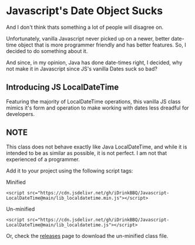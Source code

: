 # Javascript's Date Object Sucks

And I don't think thats something a lot of people will disagree on.


Unfortunately, vanilla Javascript never picked up on a newer, better date-time object that is more programmer friendly and has better features. So, I decided to do something about it.


And since, in my opinion, Java has done date-times right, I decided, why not make it in Javascript since JS's vanilla Dates suck so bad?


## Introducing JS LocalDateTime

Featuring the majority of LocalDateTime operations, this vanilla JS class mimics it's form and operation to make working with dates less dreadful for developers. 


## NOTE

This class does not behave exactly like Java LocalDateTime, and while it is intended to be as similar as possible, it is not perfect. I am not that experienced of a programmer.



Add it to your project using the following script tags:


Minified

`<script src="https://cdn.jsdelivr.net/gh/iDrinkBBQ/Javascript-LocalDateTime@main/lib_localdatetime.min.js"></script>`


Un-minified

`<script src="https://cdn.jsdelivr.net/gh/iDrinkBBQ/Javascript-LocalDateTime@main/lib_localdatetime.js"></script>`



Or, check the [releases](https://github.com/iDrinkBBQ/Javascript-LocalDateTime/releases/tag/javascript) page to download the un-minified class file.
